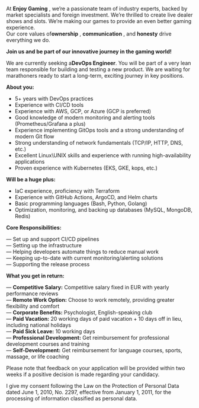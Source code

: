 At **Enjoy Gaming** , we’re a passionate team of industry experts, backed by
market specialists and foreign investment. We’re thrilled to create live
dealer shows and slots. We’re making our games to provide an even better
gaming experience.  
Our core values of**ownership** , **communication** , and **honesty** drive
everything we do.  
  

**Join us and be part of our innovative journey in the gaming world!**  
  
We are currently seeking a**DevOps Engineer**. You will be part of a very lean
team responsible for building and testing a new product. We are waiting for
marathoners ready to start a long-term, exciting journey in key positions.

**About you:**

  * 5+ years with DevOps practices
  * Experience with CI/CD tools
  * Experience with AWS, GCP, or Azure (GCP is preferred)
  * Good knowledge of modern monitoring and alerting tools (Prometheus/Grafana a plus)
  * Experience implementing GitOps tools and a strong understanding of modern Git flow
  * Strong understanding of network fundamentals (TCP/IP, HTTP, DNS, etc.)
  * Excellent Linux\UNIX skills and experience with running high-availability applications
  * Proven experience with Kubernetes (EKS, GKE, kops, etc.)

**Will be a huge plus:**

  * IaC experience, proficiency with Terraform
  * Experience with GitHub Actions, ArgoCD, and Helm charts
  * Basic programming languages (Bash, Python, Golang)
  * Optimization, monitoring, and backing up databases (MySQL, MongoDB, Redis)

  
**Core Responsibilities:**

— Set up and support CI/CD pipelines  
— Setting up the infrastructure  
— Helping developers automate things to reduce manual work  
— Keeping up-to-date with current monitoring/alerting solutions  
— Supporting the release process

**What you get in return:**

— **Competitive Salary:** Competitive salary fixed in EUR with yearly
performance reviews  
— **Remote Work Option:** Choose to work remotely, providing greater
flexibility and comfort  
— **Corporate Benefits:** Psychologist, English-speaking club  
— **Paid Vacation:** 20 working days of paid vacation + 10 days off in lieu,
including national holidays  
— **Paid Sick Leave:** 10 working days  
— **Professional Development:** Get reimbursement for professional development
courses and training  
— **Self-Development:** Get reimbursement for language courses, sports,
massage, or life coaching  
  
  

Please note that feedback on your application will be provided within two
weeks if a positive decision is made regarding your candidacy.

I give my consent following the Law on the Protection of Personal Data dated
June 1, 2010, No. 2297, effective from January 1, 2011, for the processing of
information classified as personal data.